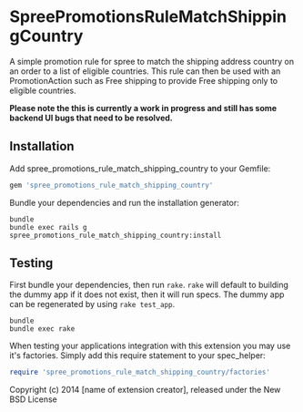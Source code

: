SpreePromotionsRuleMatchShippingCountry
=======================================

A simple promotion rule for spree to match the shipping address country on an order to a list of eligible countries. This rule can then be used with an PromotionAction such as Free shipping to provide Free shipping only to eligible countries. 

**Please note the this is currently a work in progress and still has some backend UI bugs that need to be resolved.** 

Installation
------------

Add spree_promotions_rule_match_shipping_country to your Gemfile:

```ruby
gem 'spree_promotions_rule_match_shipping_country'
```

Bundle your dependencies and run the installation generator:

```shell
bundle
bundle exec rails g spree_promotions_rule_match_shipping_country:install
```

Testing
-------

First bundle your dependencies, then run `rake`. `rake` will default to building the dummy app if it does not exist, then it will run specs. The dummy app can be regenerated by using `rake test_app`.

```shell
bundle
bundle exec rake
```

When testing your applications integration with this extension you may use it's factories.
Simply add this require statement to your spec_helper:

```ruby
require 'spree_promotions_rule_match_shipping_country/factories'
```

Copyright (c) 2014 [name of extension creator], released under the New BSD License
